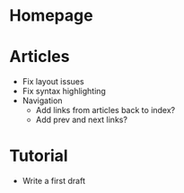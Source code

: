 # Homepage

# Articles
* Fix layout issues
* Fix syntax highlighting
* Navigation
  * Add links from articles back to index?
  * Add prev and next links?

# Tutorial
* Write a first draft
